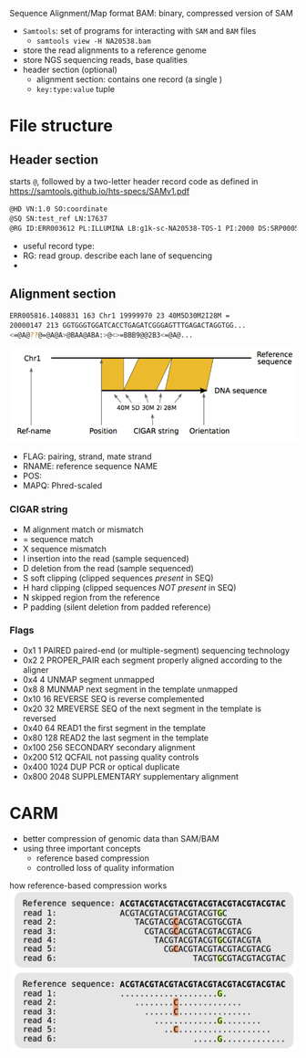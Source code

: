 Sequence Alignment/Map format
BAM: binary, compressed version of SAM 
+ `Samtools`: set of programs for interacting with `SAM` and `BAM` files 
	+ `samtools view -H NA20538.bam`
+ store the read alignments to a reference genome 
+ store NGS sequencing reads, base qualities
+ header section (optional)
	+ alignment section: contains one record (a single ) 
	+ `key:type:value` tuple

# File structure 

## Header section
starts `@`, followed by a two-letter header record code as defined in https://samtools.github.io/hts-specs/SAMv1.pdf

```bash
@HD VN:1.0 SO:coordinate  
@SQ SN:test_ref LN:17637  
@RG ID:ERR003612 PL:ILLUMINA LB:g1k-sc-NA20538-TOS-1 PI:2000 DS:SRP000540 SM:NA20538 CN:SC
```
+ useful record type: 
+ RG: read group. describe each lane of sequencing 
+ 
## Alignment section   

```bash
ERR005816.1408831 163 Chr1 19999970 23 40M5D30M2I28M =  
20000147 213 GGTGGGTGGATCACCTGAGATCGGGAGTTTGAGACTAGGTGG...  
<=@A@??@=@A@A>@BAA@ABA:>@<>=BBB9@@2B3<=@A@... 
```
![cols of Sam](/images/col_of_sam_visual.png)

+ FLAG: pairing, strand, mate strand 
+ RNAME: reference sequence NAME
+ POS: 
+ MAPQ: Phred-scaled 

### CIGAR string 
- M alignment match or mismatch  
- = sequence match  
- X sequence mismatch  
- I insertion into the read (sample sequenced)  
- D deletion from the read (sample sequenced)  
- S soft clipping (clipped sequences *present* in SEQ)  
- H hard clipping (clipped sequences *NOT present* in SEQ)  
- N skipped region from the reference  
- P padding (silent deletion from padded reference)

### Flags 

- 0x1 1 PAIRED paired-end (or multiple-segment) sequencing technology  
- 0x2 2 PROPER_PAIR each segment properly aligned according to the aligner  
- 0x4 4 UNMAP segment unmapped  
- 0x8 8 MUNMAP next segment in the template unmapped  
- 0x10 16 REVERSE SEQ is reverse complemented  
- 0x20 32 MREVERSE SEQ of the next segment in the template is reversed  
- 0x40 64 READ1 the first segment in the template  
- 0x80 128 READ2 the last segment in the template  
- 0x100 256 SECONDARY secondary alignment  
- 0x200 512 QCFAIL not passing quality controls  
- 0x400 1024 DUP PCR or optical duplicate  
- 0x800 2048 SUPPLEMENTARY supplementary alignment

# CARM
+ better compression of genomic data than SAM/BAM
+ using three important concepts
	+ reference based compression 
	+ controlled loss of quality information 

how reference-based compression works 
![CRAM reference based compression](/images/CRAM_reference_based_compression.png)
